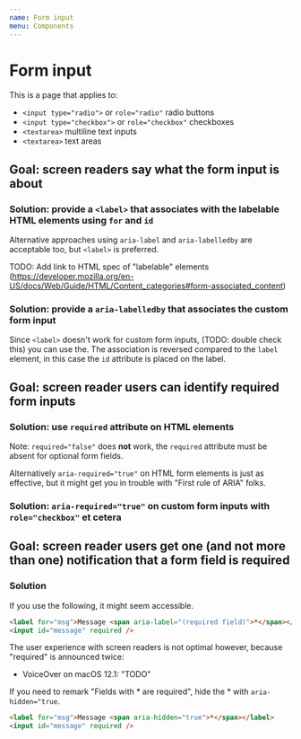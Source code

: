 ```yaml
---
name: Form input
menu: Components
---
```


<!-- @license CC0-1.0 -->

# Form input

This is a page that applies to:

-   `<input type="radio">` or `role="radio"` radio buttons
-   `<input type="checkbox">` or `role="checkbox"` checkboxes
-   `<textarea>` multiline text inputs
-   `<textarea>` text areas

## Goal: screen readers say what the form input is about

### Solution: provide a `<label>` that associates with the labelable HTML elements using `for` and `id`

<!--
id: ea377882-b1ea-4062-ba7b-ffe8da490b3e
wcag: 1.3.1
-->

Alternative approaches using `aria-label` and `aria-labelledby` are acceptable too, but `<label>` is preferred.

TODO: Add link to HTML spec of "labelable" elements (https://developer.mozilla.org/en-US/docs/Web/Guide/HTML/Content_categories#form-associated_content)

### Solution: provide a `aria-labelledby` that associates the custom form input

<!--
id: afff32a4-886e-48b9-8339-81e7898ed795
wcag: 1.3.1
-->

Since `<label>` doesn't work for custom form inputs, (TODO: double check this) you can use the. The association is reversed compared to the `label` element, in this case the `id` attribute is placed on the label.

## Goal: screen reader users can identify required form inputs

### Solution: use `required` attribute on HTML elements

<!-- id: 2e3a7170-7513-4cf4-9acf-49e8a0f43a0d -->

Note: `required="false"` does **not** work, the `required` attribute must be absent for optional form fields.

Alternatively `aria-required="true"` on HTML form elements is just as effective, but it might get you in trouble with "First rule of ARIA" folks.

### Solution: `aria-required="true"` on custom form inputs with `role="checkbox"` et cetera

<!-- id: bb7809cf-0ccc-44e1-b5dd-0bed68460f20 -->

## Goal: screen reader users get one (and not more than one) notification that a form field is required

### Solution

If you use the following, it might seem accessible.

```html
<label for="msg">Message <span aria-label="(required field)">*</span></label>
<input id="message" required />
```

The user experience with screen readers is not optimal however, because "required" is announced twice:

-   VoiceOver on macOS 12.1: "TODO"

If you need to remark "Fields with \* are required", hide the \* with `aria-hidden="true`.

<!-- id: 65385e08-0c77-46a0-bc2a-c4f113fc7b62 -->

```html
<label for="msg">Message <span aria-hidden="true">*</span></label>
<input id="message" required />
```

